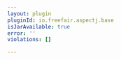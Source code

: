 ```yaml
---
layout: plugin
pluginId: io.freefair.aspectj.base
isJarAvailable: true
error: ''
violations: []

---
```

